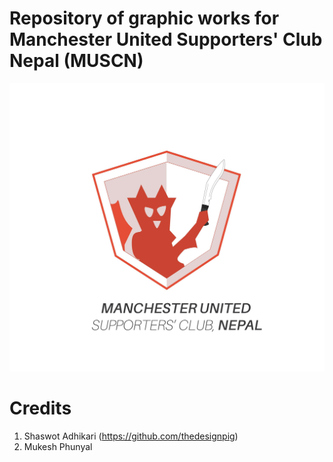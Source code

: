 Repository of graphic works for Manchester United Supporters' Club Nepal (MUSCN)
=================================================================================

![MUSCN Logo](https://github.com/muscn/gfx/blob/master/branding/with_name.jpg "Manchester United Supporters' Club Nepal")

Credits
========
1. Shaswot Adhikari (https://github.com/thedesignpig)
2. Mukesh Phunyal  
